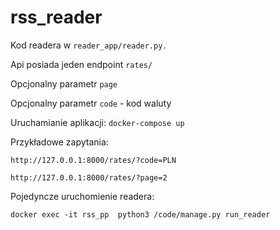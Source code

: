 # rss_reader

Kod readera w `reader_app/reader.py.` 

Api posiada jeden endpoint `rates/`

Opcjonalny parametr `page`

Opcjonalny parametr `code` - kod waluty


Uruchamianie aplikacji: `docker-compose up`


Przykładowe zapytania:

`http://127.0.0.1:8000/rates/?code=PLN`

`http://127.0.0.1:8000/rates/?page=2`


Pojedyncze uruchomienie readera:

`docker exec -it rss_pp  python3 /code/manage.py run_reader`
